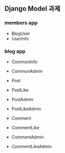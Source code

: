 ## Django Model 과제 

### members app
- BlogUser
- UserInfo

### blog app
- CommonInfo
- CommonAdmin

- Post
- PostLike
- PostAdmin
- PostLikeAdmin

- Comment
- CommentLike
- CommentAdmin
- CommentLikeAdmin